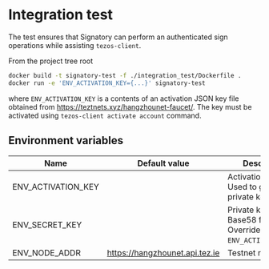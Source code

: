 # Integration test

The test ensures that Signatory can perform an authenticated sign operations
while assisting `tezos-client`.

From the project tree root

```sh
docker build -t signatory-test -f ./integration_test/Dockerfile .
docker run -e 'ENV_ACTIVATION_KEY={...}' signatory-test
```

where `ENV_ACTIVATION_KEY` is a contents of an activation JSON key file obtained
from https://teztnets.xyz/hangzhounet-faucet/. The key must be activated using
`tezos-client activate account` command.

## Environment variables

| Name               | Default value                  | Description                                                         |
| ------------------ | ------------------------------ | ------------------------------------------------------------------- |
| ENV_ACTIVATION_KEY |                                | Activation key data. Used to generate private key.                  |
| ENV_SECRET_KEY     |                                | Private key in Tezos Base58 format. Overrides `ENV_ACTIVATION_KEY`. |
| ENV_NODE_ADDR      | https://hangzhounet.api.tez.ie | Testnet node                                                        |
